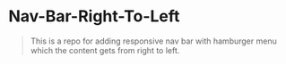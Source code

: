 # Nav-Bar-Right-To-Left

> This is a repo for adding responsive nav bar with hamburger menu which the content gets from right to left.
